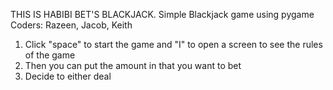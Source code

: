 THIS IS HABIBI BET'S BLACKJACK.
Simple Blackjack game using pygame 
Coders: Razeen, Jacob, Keith 
1. Click "space" to start the game and "I" to open a screen to see the rules of the game
2. Then you can put the amount in that you want to bet
3. Decide to either deal 
